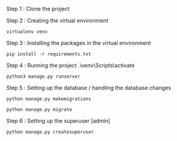 Step 1 : Clone the project

Step 2 : Creating the virtual environment

    virtualenv venv

Step 3 : Installing the packages in the virtual environment
       
   
    pip install -r requirements.txt

Step 4 : Running the project
       .\venv\Scripts\activate

    python3 manage.py runserver

Step 5 : Setting up the database / handling the database changes

    python manage.py makemigrations
    
    python manage.py migrate

Step 6 : Setting up the superuser [admin]

    python manage.py createsuperuser